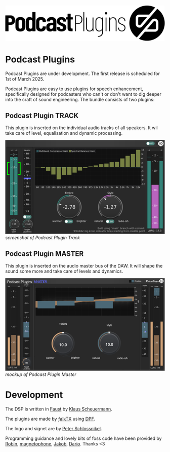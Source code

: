 ![Logo](./artwork/logo_podcast_plugins/track/logo_power_plugins_signet_black.png)


# Podcast Plugins
Podcast Plugins are under development. The first release is scheduled for 1st of March 2025.

Podcast Plugins are easy to use plugins for speech enhancement, specifically designed for podcasters who can't or don't want to dig deeper into the craft of sound engineering.
The bundle consists of two plugins:

## Podcast Plugin TRACK
This plugin is inserted on the individual audio tracks of all speakers. It wil take care of level, equalisation and dynamic processing.

![Plugin GUI](./gui/PodcastPluginTrack_screenshot.png) *screenshot of Podcast Plugin Track*


## Podcast Plugin MASTER
This plugin is inserted on the audio master bus of the DAW. It will shape the sound some more and take care of levels and dynamics.

![Plugin GUI](./gui/PodcastPlugin_Master_Mockup.png) *mockup of Podcast Plugin Master*

# Development
The DSP is written in [Faust](https://faust.grame.fr) by [Klaus Scheuermann](https://4ohm.de).

The plugins are made by [ƒalkTX](https://github.com/falkTX) using [DPF](https://github.com/DISTRHO/DPF).

The logo and signet are by [Peter Schlossnikel](https://petriografie.de).

Programming guidance and lovely bits of foss code have been provided by [Robin](https://github.com/x42), [magnetophone](https://github.com/magnetophon), [Jakob](https://gist.github.com/jkbd), [Dario](https://github.com/dariosanfilippo). Thanks <3